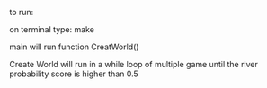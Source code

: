 to run:

on terminal type: make

main will run function CreatWorld()

Create World will run in a while loop of multiple game until the river probability score is higher than 0.5
